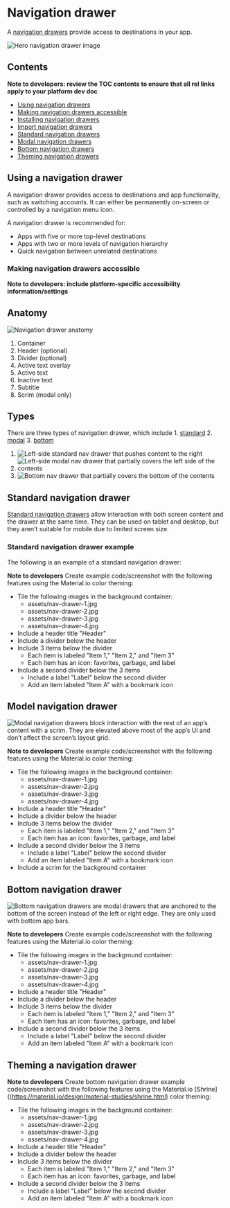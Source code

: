 <!--docs:
title: "Material <component>"
layout: detail
section: components
excerpt: "Navigation drawers provide access to destinations in your app."
iconId: 
path: /catalog/NavigationDrawers/
-->

# Navigation drawer

A [navigation drawers](https://material.io/components/navigation-drawer) provide access to destinations in your app.

![Hero navigation drawer image](assets/NavDrawer-hero.png)

## Contents

**Note to developers: review the TOC contents to ensure that all rel links apply to your platform dev doc**

* [Using navigation drawers](#using-navigation-drawers)
* [Making navigation drawers accessible](#making-navigation-drawers-accessibl)
* [Installing navigation drawers](#installing-navigation-drawers)
* [Import navigation drawers](#import-navigation-drawers)
* [Standard navigation drawers](#standard-navigation-drawers)
* [Modal navigation drawers](#modal-navigation-drawers)
* [Bottom navigation drawers](#bottom-navigation-drawers)
* [Theming navigation drawers](#theming-navigation-drawers)

## Using a navigation drawer

A navigation drawer provides access to destinations and app functionality, such as switching accounts. It can either be permanently on-screen or controlled by a navigation menu icon.

A navigation drawer is recommended for:

* Apps with five or more top-level destinations
* Apps with two or more levels of navigation hierarchy
* Quick navigation between unrelated destinations

### Making navigation drawers accessible

**Note to developers: include platform-specific accessibility information/settings**

## Anatomy

![Navigation drawer anatomy](assets/NavDrawer-anatomy.png)

1. Container
2. Header (optional)
3. Divider (optional)
4. Active text overlay
5. Active text
6. Inactive text
7. Subtitle
8. Scrim (modal only)


## Types

There are three types of navigation drawer, which include 1. [standard](#standard-navigation-drawers) 2. [modal](#modal-navigation-drawers) 3. [bottom](#bottom-navigation-drawers)

<!--Replace the image with a resized; composite-->
1. ![Left-side standard nav drawer that pushes content to the right](assets/standard-nav-drawer-hero.png)
1. ![Left-side modal nav drawer that partially covers the left side of the contents](assets/modal-nav-drawer-hero.png)
1. ![Bottom nav drawer that partially covers the bottom of the contents](assets/bottom-nav-drawer-hero.png)

## Standard navigation drawer

[Standard navigation drawers](https://material.io/components/navigation-drawer#standard-drawer) allow interaction with both screen content and the drawer at the same time. They can be used on tablet and desktop, but they aren’t suitable for mobile due to limited screen size.

### Standard navigation drawer example

The following is an example of a standard navigation drawer:

**Note to developers**
Create example code/screenshot with the following features using the Material.io color theming:
* Tile the following images in the background container:
    * assets/nav-drawer-1.jpg
    * assets/nav-drawer-2.jpg
    * assets/nav-drawer-3.jpg
    * assets/nav-drawer-4.jpg
* Include a header title "Header"
* Include a divider below the header
* Include 3 items  below the divider
    * Each item is labeled "Item 1," "Item 2," and "Item 3"
    * Each item has an icon: favorites, garbage, and label
* Include a second divider below the 3 items
    * Include a label "Label" below the second divider
    * Add an item labeled "Item A" with a bookmark icon


## Model navigation drawer

![Modal navigation drawers](https://material.io/components/navigation-drawer#modal-drawer) block interaction with the rest of an app’s content with a scrim. They are elevated above most of the app’s UI and don’t affect the screen’s layout grid.

**Note to developers**
Create example code/screenshot with the following features using the Material.io color theming:
* Tile the following images in the background container:
    * assets/nav-drawer-1.jpg
    * assets/nav-drawer-2.jpg
    * assets/nav-drawer-3.jpg
    * assets/nav-drawer-4.jpg
* Include a header title "Header"
* Include a divider below the header
* Include 3 items  below the divider
    * Each item is labeled "Item 1," "Item 2," and "Item 3"
    * Each item has an icon: favorites, garbage, and label
* Include a second divider below the 3 items
    * Include a label "Label" below the second divider
    * Add an item labeled "Item A" with a bookmark icon
* Include a scrim for the background container


## Bottom navigation drawer

![Bottom navigation drawers](https://material.io/components/navigation-drawer#bottom-drawer) are modal drawers that are anchored to the bottom of the screen instead of the left or right edge. They are only used with bottom app bars.

**Note to developers**
Create example code/screenshot with the following features using the Material.io color theming:
* Tile the following images in the background container:
    * assets/nav-drawer-1.jpg
    * assets/nav-drawer-2.jpg
    * assets/nav-drawer-3.jpg
    * assets/nav-drawer-4.jpg
* Include a header title "Header"
* Include a divider below the header
* Include 3 items  below the divider
    * Each item is labeled "Item 1," "Item 2," and "Item 3"
    * Each item has an icon: favorites, garbage, and label
* Include a second divider below the 3 items
    * Include a label "Label" below the second divider
    * Add an item labeled "Item A" with a bookmark icon


## Theming a navigation drawer

**Note to developers**
Create bottom navigation drawer example code/screenshot with the following features using the Material.io [Shrine]((https://material.io/design/material-studies/shrine.html) color theming:
* Tile the following images in the background container:
    * assets/nav-drawer-1.jpg
    * assets/nav-drawer-2.jpg
    * assets/nav-drawer-3.jpg
    * assets/nav-drawer-4.jpg
* Include a header title "Header"
* Include a divider below the header
* Include 3 items  below the divider
    * Each item is labeled "Item 1," "Item 2," and "Item 3"
    * Each item has an icon: favorites, garbage, and label
* Include a second divider below the 3 items
    * Include a label "Label" below the second divider
    * Add an item labeled "Item A" with a bookmark icon


